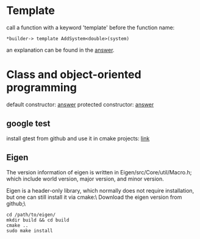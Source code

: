 # Template
call a function with a keyword 'template' before the function name:
```
*builder-> template AddSystem<double>(system)
```
an explanation can be found in the [answer](https://stackoverflow.com/questions/610245/where-and-why-do-i-have-to-put-the-template-and-typename-keywords).

# Class and object-oriented programming
default constructor: [answer](https://en.cppreference.com/w/cpp/language/default_constructor)
protected constructor: [answer](https://stackoverflow.com/questions/1057221/what-are-practical-uses-of-a-protected-constructor#:~:text=A%20protected%20constructor%20can%20be,would%20have%20to%20declare%20these.)


## google test
install gtest from github and use it in cmake projects:
[link](https://gist.github.com/dlime/313f74fd23e4267c4a915086b84c7d3d)

## Eigen 
The version information of eigen is written in Eigen/src/Core/util/Macro.h; which include world version, major version, and minor version.

Eigen is a header-only library, which normally does not require installation, but one can still install it via cmake:\\
Download the eigen version from github;\\
```
cd /path/to/eigen/
mkdir build && cd build
cmake ..
sudo make install 
```

